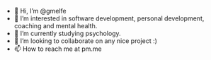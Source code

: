 - 👋 Hi, I’m @gmelfe
- 👀 I’m interested in software development, personal development, coaching and mental health.
- 🌱 I’m currently studying psychology.
- 💞️ I’m looking to collaborate on any nice project :)
- 📫 How to reach me at pm.me

<!---
gmelfe/gmelfe is a ✨ special ✨ repository because its `README.md` (this file) appears on your GitHub profile.
You can click the Preview link to take a look at your changes.
--->
